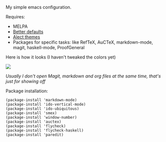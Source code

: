 My simple emacs configuration.

Requires:

- MELPA
- [Better defaults](https://github.com/technomancy/better-defaults)
- [Alect themes](https://github.com/alezost/alect-themes)
- Packages for specific tasks: like RefTeX, AuCTeX, markdown-mode, magit,
  haskell-mode, ProofGeneral
  
Here is how it looks (I haven't tweaked the colors yet)

![](https://files.app.net/vmz2wG7Q.png)

*Usually I don't open Magit, markdown and org files at the same time,
 that's just for showing off*

Package installation:

```elisp
(package-install 'markdown-mode)
(package-install 'ido-vertical-mode)
(package-install 'ido-ubiquitous)
(package-install 'smex)
(package-install 'window-number)
(package-install 'auctex)
(package-install 'flycheck)
(package-install 'flycheck-haskell)
(package-install 'paredit)
```
